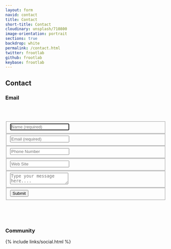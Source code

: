 ```yaml
---
layout: form
navid: contact
title: Contact
short-title: Contact
cloudinary: unsplash/710800
image-orientation: portrait
sections: true
backdrop: white
permalink: /contact.html
twitter: frootlab
github: frootlab
keybase: frootlab
---
```


<section class="white"><h2>Contact</h2></section>
<section class="dark-grey"><h3>Email</h3></section>
<section class="white">
<div class="contact-form-container" style="padding: 3rem 0;">  
  <form id="contact-form" class="panel" method="POST"
    action="https://formspree.io/contact@frootlab.org">
    <fieldset>
      <input type="text" name="name" placeholder="Name (required)" tabindex="1" required autofocus>
    </fieldset>
    <fieldset>
      <input type="email" name="email" placeholder="Email (required)" tabindex="2" required>
    </fieldset>
    <fieldset>
      <input type="tel" name="tel" placeholder="Phone Number" tabindex="3" >
    </fieldset>
    <fieldset>
      <input type="url" name="url" placeholder="Web Site" tabindex="4">
    </fieldset>
    <fieldset>
      <textarea name="message" placeholder="Type your message here...." tabindex="5" required></textarea>
    </fieldset>
    <fieldset>
      <button type="submit" value="Send" id="contact-submit" data-submit="...Sending">Submit</button>
    </fieldset>
  </form>
</div>
</section>
<section class="dark-grey"><h3>Community</h3></section>
<section class="white">
{% include links/social.html %}
</section>
